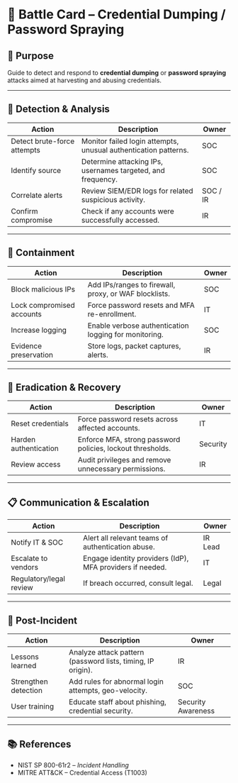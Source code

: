 # 📝 Battle Card – Credential Dumping / Password Spraying

## 🎯 Purpose
Guide to detect and respond to **credential dumping** or **password spraying** attacks aimed at harvesting and abusing credentials.

---

## 🚨 Detection & Analysis
| Action | Description | Owner |
|--------|-------------|-------|
| Detect brute-force attempts | Monitor failed login attempts, unusual authentication patterns. | SOC |
| Identify source | Determine attacking IPs, usernames targeted, and frequency. | SOC |
| Correlate alerts | Review SIEM/EDR logs for related suspicious activity. | SOC / IR |
| Confirm compromise | Check if any accounts were successfully accessed. | IR |

---

## 🛑 Containment
| Action | Description | Owner |
|--------|-------------|-------|
| Block malicious IPs | Add IPs/ranges to firewall, proxy, or WAF blocklists. | SOC |
| Lock compromised accounts | Force password resets and MFA re-enrollment. | IT |
| Increase logging | Enable verbose authentication logging for monitoring. | SOC |
| Evidence preservation | Store logs, packet captures, alerts. | IR |

---

## 🧹 Eradication & Recovery
| Action | Description | Owner |
|--------|-------------|-------|
| Reset credentials | Force password resets across affected accounts. | IT |
| Harden authentication | Enforce MFA, strong password policies, lockout thresholds. | Security |
| Review access | Audit privileges and remove unnecessary permissions. | IR |

---

## 📋 Communication & Escalation
| Action | Description | Owner |
|--------|-------------|-------|
| Notify IT & SOC | Alert all relevant teams of authentication abuse. | IR Lead |
| Escalate to vendors | Engage identity providers (IdP), MFA providers if needed. | IT |
| Regulatory/legal review | If breach occurred, consult legal. | Legal |

---

## 🔄 Post-Incident
| Action | Description | Owner |
|--------|-------------|-------|
| Lessons learned | Analyze attack pattern (password lists, timing, IP origin). | IR |
| Strengthen detection | Add rules for abnormal login attempts, geo-velocity. | SOC |
| User training | Educate staff about phishing, credential security. | Security Awareness |

---

## 📚 References
- NIST SP 800-61r2 – *Incident Handling*  
- MITRE ATT&CK – Credential Access (T1003)  
